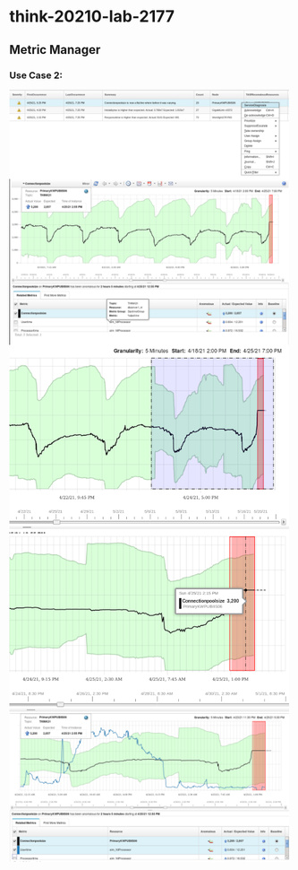 # think-20210-lab-2177
## Metric Manager
### Use Case 2:

<img src="./images/UC21.png" alt="Watson AIOps Metric Manager" width="500" align="center"/>
<img src="./images/UC22.png" alt="Watson AIOps Metric Manager" width="500" align="center"/>
<img src="./images/UC23.png" alt="Watson AIOps Metric Manager" width="500" align="center"/>
<img src="./images/UC24.png" alt="Watson AIOps Metric Manager" width="500" align="center"/>
<img src="./images/UC25.png" alt="Watson AIOps Metric Manager" width="500" align="center"/>